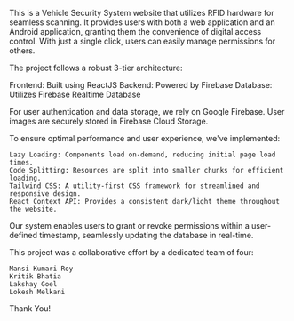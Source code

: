 This is a Vehicle Security System website that utilizes RFID hardware for seamless scanning. It provides users with both a web application and an Android application, granting them the convenience of digital access control. With just a single click, users can easily manage permissions for others.

The project follows a robust 3-tier architecture:

Frontend: Built using ReactJS
Backend: Powered by Firebase
Database: Utilizes Firebase Realtime Database

For user authentication and data storage, we rely on Google Firebase. User images are securely stored in Firebase Cloud Storage.

To ensure optimal performance and user experience, we've implemented:

    Lazy Loading: Components load on-demand, reducing initial page load times.
    Code Splitting: Resources are split into smaller chunks for efficient loading.
    Tailwind CSS: A utility-first CSS framework for streamlined and responsive design.
    React Context API: Provides a consistent dark/light theme throughout the website.

Our system enables users to grant or revoke permissions within a user-defined timestamp, seamlessly updating the database in real-time.

This project was a collaborative effort by a dedicated team of four:

    Mansi Kumari Roy
    Kritik Bhatia
    Lakshay Goel
    Lokesh Melkani

Thank You!
